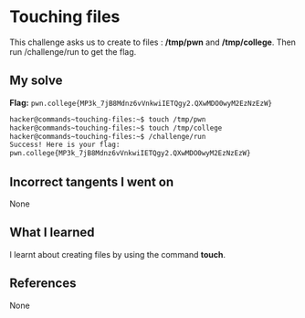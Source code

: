 # Touching files
This challenge asks us to create to files : **/tmp/pwn** and **/tmp/college**. Then run /challenge/run to get the flag.
## My solve
**Flag:** `pwn.college{MP3k_7jB8Mdnz6vVnkwiIETQgy2.QXwMDO0wyM2EzNzEzW}`

```bash
hacker@commands~touching-files:~$ touch /tmp/pwn
hacker@commands~touching-files:~$ touch /tmp/college
hacker@commands~touching-files:~$ /challenge/run
Success! Here is your flag:
pwn.college{MP3k_7jB8Mdnz6vVnkwiIETQgy2.QXwMDO0wyM2EzNzEzW}
```
## Incorrect tangents I went on
None
## What I learned
I learnt about creating files by using the command **touch**.
## References 
None